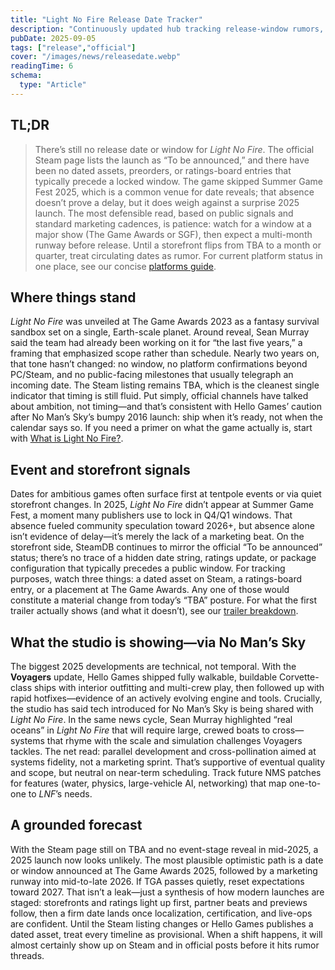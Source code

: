 ```yaml
---
title: "Light No Fire Release Date Tracker"
description: "Continuously updated hub tracking release-window rumors, storefront changes, and official statements."
pubDate: 2025-09-05
tags: ["release","official"]
cover: "/images/news/releasedate.webp"
readingTime: 6
schema:
  type: "Article"
---
```


## TL;DR

> There’s still no release date or window for *Light No Fire*. The official Steam page lists the launch as “To be announced,” and there have been no dated assets, preorders, or ratings-board entries that typically precede a locked window. The game skipped Summer Game Fest 2025, which is a common venue for date reveals; that absence doesn’t prove a delay, but it does weigh against a surprise 2025 launch. The most defensible read, based on public signals and standard marketing cadences, is patience: watch for a window at a major show (The Game Awards or SGF), then expect a multi-month runway before release. Until a storefront flips from TBA to a month or quarter, treat circulating dates as rumor. For current platform status in one place, see our concise [platforms guide](/guides/questions/platforms/).

## Where things stand

*Light No Fire* was unveiled at The Game Awards 2023 as a fantasy survival sandbox set on a single, Earth-scale planet. Around reveal, Sean Murray said the team had already been working on it for “the last five years,” a framing that emphasized scope rather than schedule. Nearly two years on, that tone hasn’t changed: no window, no platform confirmations beyond PC/Steam, and no public-facing milestones that usually telegraph an incoming date. The Steam listing remains TBA, which is the cleanest single indicator that timing is still fluid. Put simply, official channels have talked about ambition, not timing—and that’s consistent with Hello Games’ caution after No Man’s Sky’s bumpy 2016 launch: ship when it’s ready, not when the calendar says so. If you need a primer on what the game actually is, start with [What is Light No Fire?](/guides/questions/what-is-light-no-fire/).

## Event and storefront signals

Dates for ambitious games often surface first at tentpole events or via quiet storefront changes. In 2025, *Light No Fire* didn’t appear at Summer Game Fest, a moment many publishers use to lock in Q4/Q1 windows. That absence fueled community speculation toward 2026+, but absence alone isn’t evidence of delay—it’s merely the lack of a marketing beat. On the storefront side, SteamDB continues to mirror the official “To be announced” status; there’s no trace of a hidden date string, ratings update, or package configuration that typically precedes a public window. For tracking purposes, watch three things: a dated asset on Steam, a ratings-board entry, or a placement at The Game Awards. Any one of those would constitute a material change from today’s “TBA” posture. For what the first trailer actually shows (and what it doesn’t), see our [trailer breakdown](/guides/questions/trailer-analysis/).

## What the studio is showing—via No Man’s Sky

The biggest 2025 developments are technical, not temporal. With the **Voyagers** update, Hello Games shipped fully walkable, buildable Corvette-class ships with interior outfitting and multi-crew play, then followed up with rapid hotfixes—evidence of an actively evolving engine and tools. Crucially, the studio has said tech introduced for No Man’s Sky is being shared with *Light No Fire*. In the same news cycle, Sean Murray highlighted “real oceans” in *Light No Fire* that will require large, crewed boats to cross—systems that rhyme with the scale and simulation challenges Voyagers tackles. The net read: parallel development and cross-pollination aimed at systems fidelity, not a marketing sprint. That’s supportive of eventual quality and scope, but neutral on near-term scheduling. Track future NMS patches for features (water, physics, large-vehicle AI, networking) that map one-to-one to *LNF*’s needs. 

## A grounded forecast

With the Steam page still on TBA and no event-stage reveal in mid-2025, a 2025 launch now looks unlikely. The most plausible optimistic path is a date or window announced at The Game Awards 2025, followed by a marketing runway into mid-to-late 2026. If TGA passes quietly, reset expectations toward 2027. That isn’t a leak—just a synthesis of how modern launches are staged: storefronts and ratings light up first, partner beats and previews follow, then a firm date lands once localization, certification, and live-ops are confident. Until the Steam listing changes or Hello Games publishes a dated asset, treat every timeline as provisional. When a shift happens, it will almost certainly show up on Steam and in official posts before it hits rumor threads.
